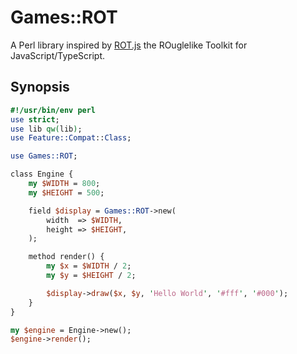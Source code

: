 # Games::ROT

A Perl library inspired by [ROT.js](https://ondras.github.io/rot.js/hp/) the ROuglelike Toolkit for JavaScript/TypeScript.

## Synopsis

```perl
#!/usr/bin/env perl
use strict;
use lib qw(lib);
use Feature::Compat::Class;

use Games::ROT;

class Engine {
    my $WIDTH = 800;
    my $HEIGHT = 500;

    field $display = Games::ROT->new(
        width  => $WIDTH,
        height => $HEIGHT,
    );

    method render() {
        my $x = $WIDTH / 2;
        my $y = $HEIGHT / 2;

        $display->draw($x, $y, 'Hello World', '#fff', '#000');
    }
}

my $engine = Engine->new();
$engine->render();
```
